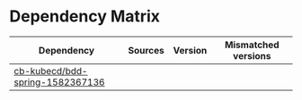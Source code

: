 # Dependency Matrix

Dependency | Sources | Version | Mismatched versions
---------- | ------- | ------- | -------------------
[cb-kubecd/bdd-spring-1582367136](https://github.com/cb-kubecd/bdd-spring-1582367136.git) |  | []() | 
